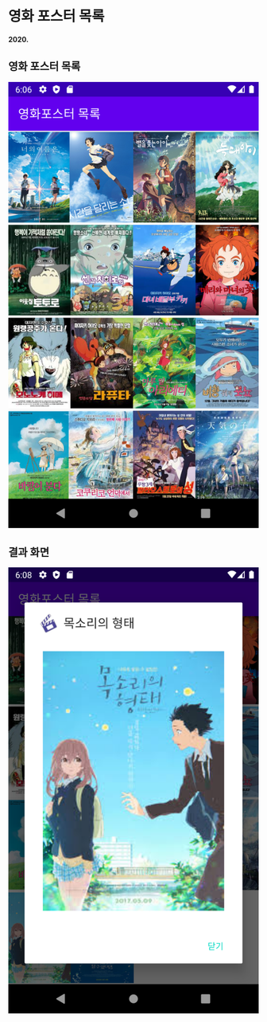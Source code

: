 # 영화 포스터 목록

#### 2020.

## 영화 포스터 목록

![poster_list](https://github.com/jiyeong1004/MirimGridViewTest/blob/master/poster_list.png)

## 결과 화면

![poster_result](https://github.com/jiyeong1004/MirimGridViewTest/blob/master/poster_result.png)
